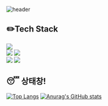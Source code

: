<!-- ![header](https://capsule-render.vercel.app/api?type=waving&text=누추한%20곳에%20어쩐일로%20%F0%9F%A4%97&color=gradient&height=300)-->

<div>
  
  <!--Header-->
  
  ![header](https://capsule-render.vercel.app/api?type=Venom&color=gradient&height=200&section=header&text=누추한%20곳에%20어쩐일로%20%F0%9F%A4%97&stroke=000000&fontSize=20&animation=blinking)

<!--   ![header](https://capsule-render.vercel.app/api?type=Venom&color=gradient&height=300&section=header&text=누추한%20곳에%20어쩐일로%20%F0%9F%A4%97&textColor=black) -->

</div>

<div>
  <!--Body-->
  
  ## :pencil2:Tech Stack
  
  <img src="https://img.shields.io/badge/java-007396?style=for-the-badge&logo=java&logoColor=white"> 
  <br>
  <img src="https://img.shields.io/badge/html5-E34F26?style=for-the-badge&logo=html5&logoColor=white"> 
  <img src="https://img.shields.io/badge/css-1572B6?style=for-the-badge&logo=css3&logoColor=white"> 
  <br>
  <img src="https://img.shields.io/badge/oracle-F80000?style=for-the-badge&logo=oracle&logoColor=white"> 
  <img src="https://img.shields.io/badge/mariaDB-003545?style=for-the-badge&logo=mariaDB&logoColor=white">
  <br>
  
  
  ## :sleeping: 상태창!
  
  [![Top Langs](https://github-readme-stats.vercel.app/api/top-langs/?username=pingpingeee)](https://github.com/anuraghazra/github-readme-stats)
  [![Anurag's GitHub stats](https://github-readme-stats.vercel.app/api?username=pingpingeee)](https://github.com/anuraghazra/github-readme-stats)
</div>
<!--
**pingpingeee/pingpingeee** is a ✨ _special_ ✨ repository because its `README.md` (this file) appears on your GitHub profile.

Here are some ideas to get you started:

- 🔭 I’m currently working on ...
- 🌱 I’m currently learning ...
- 👯 I’m looking to collaborate on ...
- 🤔 I’m looking for help with ...
- 💬 Ask me about ...
- 📫 How to reach me: ...
- 😄 Pronouns: ...
- ⚡ Fun fact: ...
-->

